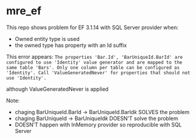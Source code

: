 # mre_ef
This repo shows problem for EF 3.1.14 with SQL Server provider when:
- Owned entity type is used
- the owned type has property with an Id suffix

This error appears:
```The properties 'Bar.Id', 'BarUniqueId.BarId' are configured to use 'Identity' value generator and are mapped to the same table 'Bars'. Only one column per table can be configured as 'Identity'. Call 'ValueGeneratedNever' for properties that should not use 'Identity'.```

although ValueGeneratedNever is applied

Note:
- chaging BarUniqueId.BarId -> BarUniqueId.BarId*k* SOLVES the problem
- chaging BarUniqueId -> BarUniqueId*k* DOESN'T solve the problem
- DOESN'T happen with InMemory provider so reproducible with SQL Server
